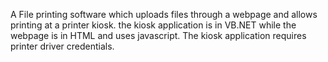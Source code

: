 A File printing software which uploads files through a webpage and allows printing at a printer kiosk. the kiosk application is in VB.NET while the webpage is in HTML and uses javascript. The kiosk application requires printer driver credentials.
